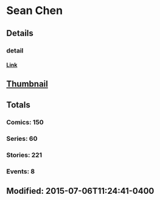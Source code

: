 # Sean  Chen 
## Details
### detail
#### [Link](http://marvel.com/comics/creators/174/sean_chen?utm_campaign=apiRef&utm_source=225578a89fc76f3d20fbffda5d17a88d)
## [Thumbnail](http://i.annihil.us/u/prod/marvel/i/mg/9/80/4c7d64645be0e.jpg)
## Totals
### Comics: 150
### Series: 60
### Stories: 221
### Events: 8
## Modified: 2015-07-06T11:24:41-0400